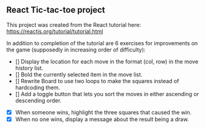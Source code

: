 ## React Tic-tac-toe project

This project was created from the React tutorial here: https://reactjs.org/tutorial/tutorial.html

In addition to completion of the tutorial are 6 exercises for improvements on the game (supposedly in increasing order of difficulty):

- [] Display the location for each move in the format (col, row) in the move history list.
- [] Bold the currently selected item in the move list.
- [] Rewrite Board to use two loops to make the squares instead of hardcoding them.
- [] Add a toggle button that lets you sort the moves in either ascending or descending order.
- [X] When someone wins, highlight the three squares that caused the win.
- [X] When no one wins, display a message about the result being a draw.